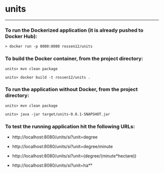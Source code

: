# units
___
### To run the Dockerized application (it is already pushed to Docker Hub):

    > docker run -p 8080:8080 rossen12/units 

### To build the Docker container, from the project directory:

    units> mvn clean package

    units> docker build -t rossen12/units . 

### To run the application without Docker, from the project directory:

    units> mvn clean package

    units> java -jar target/units-0.0.1-SNAPSHOT.jar

### To test the running application hit the following URLs:

+ http://localhost:8080/units/si?unit=degree

+ http://localhost:8080/units/si?unit=degree/minute

+ http://localhost:8080/units/si?unit=(degree/(minute*hectare))

+ http://localhost:8080/units/si?unit=ha*°
